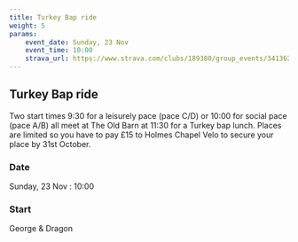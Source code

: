 ```yaml
---
title: Turkey Bap ride
weight: 5
params:
    event_date: Sunday, 23 Nov
    event_time: 10:00
    strava_url: https://www.strava.com/clubs/189380/group_events/3413622094277187456
---
```


## Turkey Bap ride 

Two start times 9:30 for a leisurely pace (pace C/D) or 10:00 for social pace (pace A/B) all meet at The Old Barn at 11:30 for a Turkey bap lunch.  Places are limited so you have to pay £15 to Holmes Chapel Velo to secure your place by 31st October.  

### Date

Sunday, 23 Nov : 10:00

### Start

George &amp; Dragon


